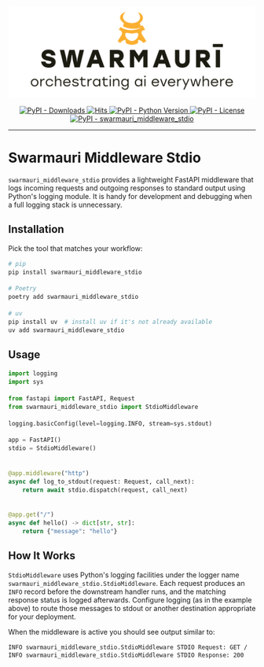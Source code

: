 ![Swarmauri Logo](https://github.com/swarmauri/swarmauri-sdk/blob/3d4d1cfa949399d7019ae9d8f296afba773dfb7f/assets/swarmauri.brand.theme.svg)

<p align="center">
    <a href="https://pypi.org/project/swarmauri_middleware_stdio/">
        <img src="https://img.shields.io/pypi/dm/swarmauri_middleware_stdio" alt="PyPI - Downloads"/>
    </a>
    <a href="https://hits.sh/github.com/swarmauri/swarmauri-sdk/tree/master/pkgs/standards/swarmauri_middleware_stdio/">
        <img alt="Hits" src="https://hits.sh/github.com/swarmauri/swarmauri-sdk/tree/master/pkgs/standards/swarmauri_middleware_stdio.svg"/>
    </a>
    <a href="https://pypi.org/project/swarmauri_middleware_stdio/">
        <img src="https://img.shields.io/pypi/pyversions/swarmauri_middleware_stdio" alt="PyPI - Python Version"/>
    </a>
    <a href="https://pypi.org/project/swarmauri_middleware_stdio/">
        <img src="https://img.shields.io/pypi/l/swarmauri_middleware_stdio" alt="PyPI - License"/>
    </a>
    <a href="https://pypi.org/project/swarmauri_middleware_stdio/">
        <img src="https://img.shields.io/pypi/v/swarmauri_middleware_stdio?label=swarmauri_middleware_stdio&color=green" alt="PyPI - swarmauri_middleware_stdio"/>
    </a>
</p>

---

# Swarmauri Middleware Stdio

`swarmauri_middleware_stdio` provides a lightweight FastAPI middleware that
logs incoming requests and outgoing responses to standard output using
Python's logging module. It is handy for development and debugging when a
full logging stack is unnecessary.

## Installation

Pick the tool that matches your workflow:

```bash
# pip
pip install swarmauri_middleware_stdio

# Poetry
poetry add swarmauri_middleware_stdio

# uv
pip install uv  # install uv if it's not already available
uv add swarmauri_middleware_stdio
```

## Usage

```python
import logging
import sys

from fastapi import FastAPI, Request
from swarmauri_middleware_stdio import StdioMiddleware

logging.basicConfig(level=logging.INFO, stream=sys.stdout)

app = FastAPI()
stdio = StdioMiddleware()


@app.middleware("http")
async def log_to_stdout(request: Request, call_next):
    return await stdio.dispatch(request, call_next)


@app.get("/")
async def hello() -> dict[str, str]:
    return {"message": "hello"}
```

## How It Works

`StdioMiddleware` uses Python's logging facilities under the logger name
`swarmauri_middleware_stdio.StdioMiddleware`. Each request produces an `INFO`
record before the downstream handler runs, and the matching response status is
logged afterwards. Configure logging (as in the example above) to route those
messages to stdout or another destination appropriate for your deployment.

When the middleware is active you should see output similar to:

```
INFO swarmauri_middleware_stdio.StdioMiddleware STDIO Request: GET /
INFO swarmauri_middleware_stdio.StdioMiddleware STDIO Response: 200
```
